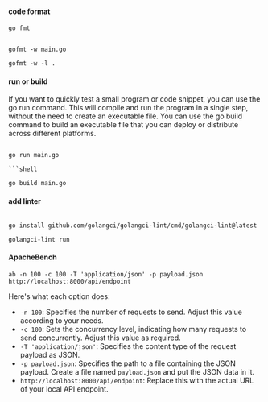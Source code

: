 #### code format

```shell
go fmt 
```

```shell

gofmt -w main.go

gofmt -w -l .
```

#### run or build

If you want to quickly test a small program or code snippet, you can use the go run command. This will compile and run the program in a single step, without the need to create an executable file. You can use the go build command to build an executable file that you can deploy or distribute across different platforms.

```shell

go run main.go

```shell

go build main.go

```

#### add linter

```shell

go install github.com/golangci/golangci-lint/cmd/golangci-lint@latest

golangci-lint run

```


#### ApacheBench
```shell
ab -n 100 -c 100 -T 'application/json' -p payload.json http://localhost:8000/api/endpoint
```
Here's what each option does:
- `-n 100`: Specifies the number of requests to send. Adjust this value according to your needs.
- `-c 100`: Sets the concurrency level, indicating how many requests to send concurrently. Adjust this value as required.
- `-T 'application/json'`: Specifies the content type of the request payload as JSON.
- `-p payload.json`: Specifies the path to a file containing the JSON payload. Create a file named `payload.json` and put the JSON data in it.
- `http://localhost:8000/api/endpoint`: Replace this with the actual URL of your local API endpoint.
